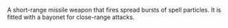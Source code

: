 A short-range missile weapon that fires spread bursts of spell particles. It is
fitted with a bayonet for close-range attacks.
